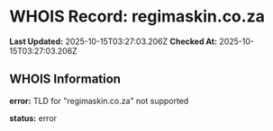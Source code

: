 # WHOIS Record: regimaskin.co.za

**Last Updated:** 2025-10-15T03:27:03.206Z
**Checked At:** 2025-10-15T03:27:03.206Z

## WHOIS Information

**error:** TLD for "regimaskin.co.za" not supported

**status:** error


